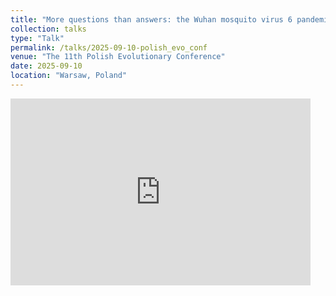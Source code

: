 ```yaml
---
title: "More questions than answers: the Wuhan mosquito virus 6 pandemic in mosquitoes"
collection: talks
type: "Talk"
permalink: /talks/2025-09-10-polish_evo_conf
venue: "The 11th Polish Evolutionary Conference"
date: 2025-09-10
location: "Warsaw, Poland"
---
```


<iframe src="https://docs.google.com/presentation/d/e/2PACX-1vRohXv--yn_3t9uiuZOnvWfVru8PPvp7dNrWUPkHnha_hibQAfEo_JS3Ced0BDFBWo9obOQXsVHQDyp/pubembed?start=false&loop=false&delayms=3000" frameborder="0" width="480" height="299" allowfullscreen="true" mozallowfullscreen="true" webkitallowfullscreen="true"></iframe>